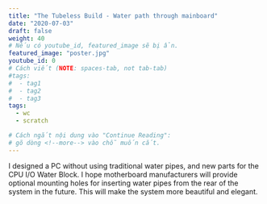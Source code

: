 ```yaml
---
title: "The Tubeless Build - Water path through mainboard"
date: "2020-07-03"
draft: false
weight: 40
# Nếu có youtube_id, featured_image sẽ bị ẩn.
featured_image: "poster.jpg"
youtube_id: 0
# Cách viết (NOTE: spaces-tab, not tab-tab)
#tags:
#  - tag1
#  - tag2
#  - tag3
tags:
  - wc
  - scratch

# Cách ngắt nội dung vào "Continue Reading":
# gõ dòng <!--more--> vào chỗ muốn cắt.
---
```


I designed a PC without using traditional water pipes, and new parts for the CPU I/O Water Block. I hope motherboard manufacturers will provide optional mounting holes for inserting water pipes from the rear of the system in the future. This will make the system more beautiful and elegant.